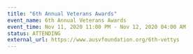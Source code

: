 ```yaml
---
title: "6th Annual Veterans Awards"
event_name: 6th Annual Veterans Awards
event_time: Nov 11, 2020 11:00 PM - Nov 12, 2020 04:00 AM
status: ATTENDING
external_url: https://www.ausvfoundation.org/6th-vettys
---
```

